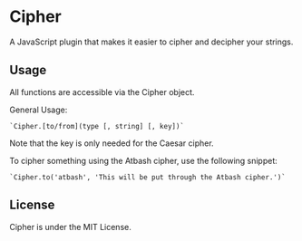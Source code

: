 # Cipher
A JavaScript plugin that makes it easier to cipher and decipher your strings.

## Usage
All functions are accessible via the Cipher object.

General Usage:

	`Cipher.[to/from](type [, string] [, key])`

Note that the key is only needed for the Caesar cipher.

To cipher something using the Atbash cipher, use the following snippet:

	`Cipher.to('atbash', 'This will be put through the Atbash cipher.')`

## License
Cipher is under the MIT License.
